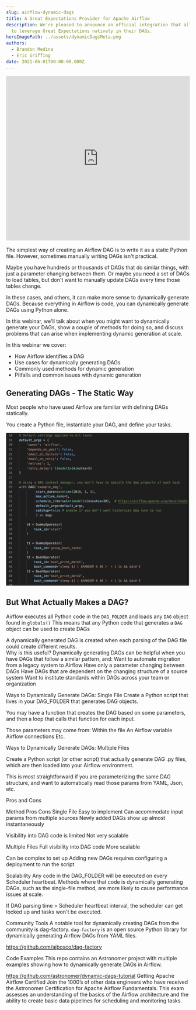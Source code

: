 ```yaml
---
slug: airflow-dynamic-dags
title: A Great Expectations Provider for Apache Airflow
description: We're pleased to announce an official integration that allows users
  to leverage Great Expectations natively in their DAGs.
heroImagePath: ../assets/dynamicDagsMeta.png
authors:
  - Brandon Medina
  - Eric Griffing
date: 2021-06-01T00:00:00.000Z
---
```


<iframe src="https://fast.wistia.net/embed/iframe/nau4xjg941" title="The Hub of Airflow Operators Video" allow="autoplay; fullscreen" allowtransparency="true" frameborder="0" scrolling="no" class="wistia_embed" name="wistia_embed" allowfullscreen msallowfullscreen width="100%" height="450"></iframe>

The simplest way of creating an Airflow DAG is to write it as a static Python file. However, sometimes manually writing DAGs isn't practical. 

Maybe you have hundreds or thousands of DAGs that do similar things, with just a parameter changing between them. Or maybe you need a set of DAGs to load tables, but don't want to manually update DAGs every time those tables change. 

In these cases, and others, it can make more sense to dynamically generate DAGs. Because everything in Airflow is code, you can dynamically generate DAGs using Python alone. 

In this webinar, we'll talk about when you might want to dynamically generate your DAGs, show a couple of methods for doing so, and discuss problems that can arise when implementing dynamic generation at scale.

In this webinar we cover:
* How Airflow identifies a DAG
* Use cases for dynamically generating DAGs
* Commonly used methods for dynamic generation
* Pitfalls and common issues with dynamic generation

## Generating DAGs - The Static Way 
Most people who have used Airflow are familiar with defining DAGs statically.

You create a Python file, instantiate your DAG, and define your tasks.

![dynamic-dag-1.png](../assets/dynamic-dag-1.png)

## But What Actually Makes a DAG?
Airflow executes all Python code in the `DAG_FOLDER` and loads any `DAG` object found in `globals()`
This means that any Python code that generates a `DAG` object can be used to create DAGs



A dynamically generated DAG is created when each parsing of the DAG file could create different results.  
Why is this useful?
Dynamically generating DAGs can be helpful when you have DAGs that follow a similar pattern, and:
Want to automate migration from a legacy system to Airflow
Have only a parameter changing between DAGs
Have DAGs that are dependent on the changing structure of a source system
Want to institute standards within DAGs across your team or organization

Ways to Dynamically Generate DAGs: Single File
Create a Python script that lives in your DAG_FOLDER that generates DAG objects.

You may have a function that creates the DAG based on some parameters, and then a loop that calls that function for each input.

Those parameters may come from:
Within the file
An Airflow variable
Airflow connections
Etc.




Ways to Dynamically Generate DAGs: Multiple Files

Create a Python script (or other script) that actually generate DAG .py files, which are then loaded into your Airflow environment.

This is most straightforward if you are parameterizing the same DAG structure, and want to automatically read those params from YAML, Json, etc.

Pros and Cons


Method
Pros
Cons
Single File
Easy to implement
Can accommodate input params from multiple sources
Newly added DAGs show up almost instantaneously

Visibility into DAG code is limited
Not very scalable

Multiple Files
Full visibility into DAG code
More scalable

Can be complex to set up
Adding new DAGs requires configuring a deployment to run the script

Scalability 
Any code in the DAG_FOLDER will be executed on every Scheduler heartbeat. Methods where that code is dynamically generating DAGs, such as the single-file method, are more likely to cause performance issues at scale.

If DAG parsing time > Scheduler heartbeat interval, the scheduler can get locked up and tasks won't be executed.

Community Tools
A notable tool for dynamically creating DAGs from the community is dag-factory. `dag-factory` is an open source Python library for dynamically generating Airflow DAGs from YAML files.

https://github.com/ajbosco/dag-factory



Code Examples
This repo contains an Astronomer project with multiple examples showing how to dynamically generate DAGs in Airflow.

https://github.com/astronomer/dynamic-dags-tutorial 
Getting Apache Airflow Certified
Join the 1000’s of other data engineers who have received the  Astronomer Certification for Apache Airflow Fundamentals. This exam assesses an understanding of the basics of the Airflow architecture and the ability to create basic data pipelines for scheduling and monitoring tasks.
